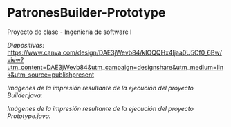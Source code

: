 # PatronesBuilder-Prototype
Proyecto de clase - Ingeniería de software I

*Diapositivas:* https://www.canva.com/design/DAE3jWevb84/kIOQQHx4Ijaa0U5Cf0_6Bw/view?utm_content=DAE3jWevb84&utm_campaign=designshare&utm_medium=link&utm_source=publishpresent

*Imágenes de la impresión resultante de la ejecución del proyecto Builder.java:*



*Imágenes de la impresión resultante de la ejecución del proyecto Prototype.java:*


